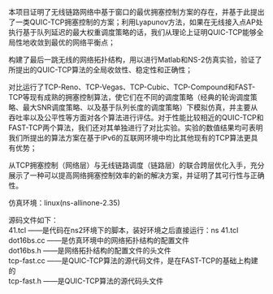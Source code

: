 本项目证明了无线链路网络中基于窗口的最优拥塞控制方案的存在，并基于此提出了一类QUIC-TCP拥塞控制的方案；利用Lyapunov方法，如果在无线接入点AP处执行基于队列延迟的最大权重调度策略的话，我们从理论上证明QUIC-TCP能够全局性地收敛到最优的网络平衡点；<br />

构建了最后一跳无线的网络拓扑结构，用以进行Matlab和NS-2仿真实验，验证了所提出的QUIC-TCP算法的全局收敛性、稳定性和正确性；<br />

对比运行了TCP-Reno、TCP-Vegas、TCP-Cubic、TCP-Compound和FAST-TCP等现有成熟的拥塞控制算法，使它们在不同的调度策略（经典的轮询调度策略、最大SNR调度策略、以及基于队列长度的调度策略）下模拟仿真，并主要从吞吐率以及公平性等方面对各个算法进行评估。对于性能比较相近的QUIC-TCP和FAST-TCP两个算法，我们还对其单独进行了对比实验。实验的数值结果均可表明我们所提出的算法方案在基于IPv6的互联网环境中均比其他现有的TCP算法更具有优势；<br />

从TCP拥塞控制（网络层）与无线链路调度（链路层）的联合跨层优化入手，充分展示了一种可以提高网络拥塞控制效率的新的解决方案，并证明了其可行性与正确性。<br />

仿真环境：linux(ns-allinone-2.35)<br />

源码文件如下：<br />
41.tcl		——是代码在ns2环境下的脚本，装好环境之后直接运行：ns 41.tcl<br />
dot16bs.cc	——是仿真环境中的网络拓扑结构的配置文件<br />
dot16bs.h	——是网络拓扑结构的配置文件的头文件<br />
tcp-fast.cc	——是QUIC-TCP算法的源代码文件，是在FAST-TCP的基础上构建的<br />
tcp-fast.h	——是QUIC-TCP算法的源代码头文件<br />
